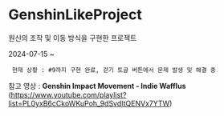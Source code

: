 # GenshinLikeProject
 원신의 조작 및 이동 방식을 구현한 프로젝트

 2024-07-15 ~ 

     현재 상황 : #9까지 구현 완료, 걷기 토글 버튼에서 문제 발생 및 해결 중

 참고 영상 : **Genshin Impact Movement - Indie Wafflus** (https://www.youtube.com/playlist?list=PL0yxB6cCkoWKuPoh_9dSvdItQENVx7YTW)
